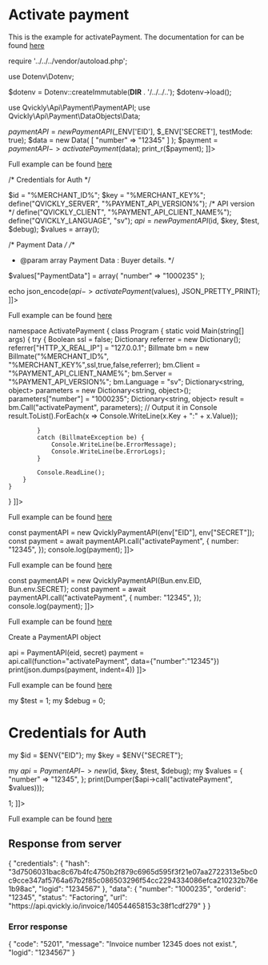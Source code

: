 # Activate payment

<include from="Snippets-PaymentAPI.md" element-id="snippet-header"></include>

This is the example for activatePayment. The documentation for can be found [here](activatePayment.md)

<tabs>
  <tab title="%code-json%">
<code-block lang="json">
<![CDATA[
{
    "credentials": {
        "id": "%MERCHANT_ID%",
        "hash": "b8122d2e9580525e03c566264c8f5a004ed780b0f00568429dbd965fc2b2b89a7f0fd50e11d19c86a81f4bb4684eb2bac1d608653e807725b0068ce4bee3221c", 
        "version": "%PAYMENT_API_VERSION%", 
        "client": "%PAYMENT_API_CLIENT_NAME%",
        "language": "sv",
        "time": 1714827001.526806
    },
    "data": {
        "number": "12345"
    },
    "function": "activatePayment"
}
]]>
</code-block>
  </tab>

<tab title="%code-php%">
<code-block lang="php">
<![CDATA[
<?php
declare(strict_types=1);

require '../../../vendor/autoload.php';

use Dotenv\Dotenv;

$dotenv = Dotenv::createImmutable(__DIR__ . '/../../..');
$dotenv->load();

use Qvickly\Api\Payment\PaymentAPI;
use Qvickly\Api\Payment\DataObjects\Data;

$paymentAPI = new PaymentAPI($_ENV['EID'], $_ENV['SECRET'], testMode: true);
$data = new Data(
    [
        "number" => "12345"
    ]
);
$payment = $paymentAPI->activatePayment($data);
print_r($payment);
]]>
</code-block>

Full example can be found [here](https://github.com/Billmate/qvickly-php-module/blob/main/examples/PaymentAPI/Simple/activatePayment.php)

<include from="Snippets-PHP-Module.md" element-id="snippet-composer-require" />

</tab>

  <tab title="%code-phplegacy%">
<code-block lang="PHP">
<![CDATA[
<?php
include('../PaymentAPI.php');
$test = true;
$debug = false;

/* Credentials for Auth */

$id = "%MERCHANT_ID%";
$key = "%MERCHANT_KEY%";
define("QVICKLY_SERVER", "%PAYMENT_API_VERSION%");    /* API version */
define("QVICKLY_CLIENT", "%PAYMENT_API_CLIENT_NAME%");
define("QVICKLY_LANGUAGE", "sv");
$api = new PaymentAPI($id, $key, $test, $debug);
$values = array();

/* Payment Data */
/**
* @param array Payment Data : Buyer details.
  */

$values["PaymentData"] = array(
    "number" => "1000235"
);

echo json_encode($api->activatePayment($values), JSON_PRETTY_PRINT);
]]>
</code-block>

Full example can be found [here](https://github.com/Billmate/QvicklyAPISamples/blob/main/PHP.Legacy/examples/activatePayment.php)

</tab>


  <tab title="%code-csharp%">
<code-block lang="c#">
<![CDATA[
using System;
using System.Collections.Generic;
using System.Linq;
using System.Text;
using BillmateAPI;

namespace ActivatePayment
{
    class Program
    {
        static void Main(string[] args)
        {
            try
            {
                Boolean ssl = false;
                Dictionary referrer = new Dictionary();
                referrer["HTTP_X_REAL_IP"] = "127.0.0.1";
                Billmate bm = new Billmate("%MERCHANT_ID%", "%MERCHANT_KEY%",ssl,true,false,referrer);
                bm.Client = "%PAYMENT_API_CLIENT_NAME%";
                bm.Server = "%PAYMENT_API_VERSION%";
                bm.Language = "sv";
                Dictionary<string, object> parameters = new Dictionary<string, object>();
                parameters["number"] = "1000235";
                Dictionary<string, object> result = bm.Call("activatePayment", parameters);
                // Output it in Console
                result.ToList().ForEach(x => Console.WriteLine(x.Key + ":" + x.Value));

            }
            catch (BillmateException be) {
                Console.WriteLine(be.ErrorMessage);
                Console.WriteLine(be.ErrorLogs);
            }

            Console.ReadLine();
        }
    }
}
]]>
</code-block>
  </tab>
<tab title="%code-node%">
<code-block lang="javascript">
<![CDATA[
import { QvicklyPaymentAPI } from "../../PaymentAPI.js";

const paymentAPI = new QvicklyPaymentAPI(process.env.EID, process.env.SECRET);
const payment = await paymentAPI.call("activatePayment", {
    number: "12345",
});
console.log(payment);

]]>
</code-block>

Full example can be found [here](https://github.com/Billmate/QvicklyAPISamples/blob/main/Node.JS/examples/PaymentAPI/activatePayment.js)

</tab>

<tab title="%code-deno%">
<code-block lang="javascript">
<![CDATA[
import {QvicklyPaymentAPI, env} from "../../PaymentAPI.ts";

const paymentAPI = new QvicklyPaymentAPI(env["EID"], env["SECRET"]);
const payment = await paymentAPI.call("activatePayment", {
    number: "12345",
});
console.log(payment);
]]>
</code-block>

Full example can be found [here](https://github.com/Billmate/QvicklyAPISamples/blob/main/Deno/examples/PaymentAPI/activatePayment.ts)

</tab>

<tab title="%code-bun%">
<code-block lang="javascript">
<![CDATA[
import QvicklyPaymentAPI from "../../PaymentAPI";

const paymentAPI = new QvicklyPaymentAPI(Bun.env.EID, Bun.env.SECRET);
const payment = await paymentAPI.call("activatePayment", {
    number: "12345",
});
console.log(payment);
]]>
</code-block>

Full example can be found [here](https://github.com/Billmate/QvicklyAPISamples/blob/main/Bun/examples/PaymentAPI/activatePayment.ts)

</tab>

  <tab title="%code-python%">
<code-block lang="Python">
<![CDATA[
from PaymentAPI import PaymentAPI

# Create a PaymentAPI object
api = PaymentAPI(eid, secret)
payment = api.call(function="activatePayment", data={"number":"12345"})
print(json.dumps(payment, indent=4))
]]>
</code-block>

Full example can be found [here](https://github.com/Billmate/QvicklyAPISamples/blob/main/Python/examples/PaymentAPI/activatePayment.py)

  </tab>

<tab title="%code-perl%">
<code-block lang="perl">
<![CDATA[
#!/usr/bin/perl
use strict;
use warnings;
use JSON::PP;
use Data::Dumper;
use lib '../..';
require "PaymentAPI.pl";
require "LoadEnv.pl";
LoadEnv('../../.env');

my $test = 1;
my $debug = 0;

# Credentials for Auth
my $id = $ENV{"EID"};
my $key = $ENV{"SECRET"};

my $api = PaymentAPI->new($id, $key, $test, $debug);
my $values = {
    "number" => "12345",
};
print(Dumper($api->call("activatePayment", $values)));

1;
]]>
</code-block>

Full example can be found [here](https://github.com/Billmate/QvicklyAPISamples/blob/main/Perl/examples/PaymentAPI/activatePayment.pl)

</tab>

</tabs>

## Response from server
<code-block lang="json">
{
    "credentials": {
        "hash": "3d7506031bac8c67b4fc4750b2f879c6965d595f3f21e07aa2722313e5bc0c9cce347af5764a67b2f85c086503296f54cc2294334086efca210232b76e1b98ac",
        "logid": "1234567"
    },
    "data": {
        "number": "1000235",
        "orderid": "12345",
        "status": "Factoring",
        "url": "https://api.qvickly.io/invoice/140544658153c38f1cdf279"
    }
}
</code-block>

### Error response
<code-block lang="json">
{
    "code": "5201",
    "message": "Invoice number 12345 does not exist.",
    "logid": "1234567"
}
</code-block>

<include from="Snippets-Examples.md" element-id="snippet-footer"></include>